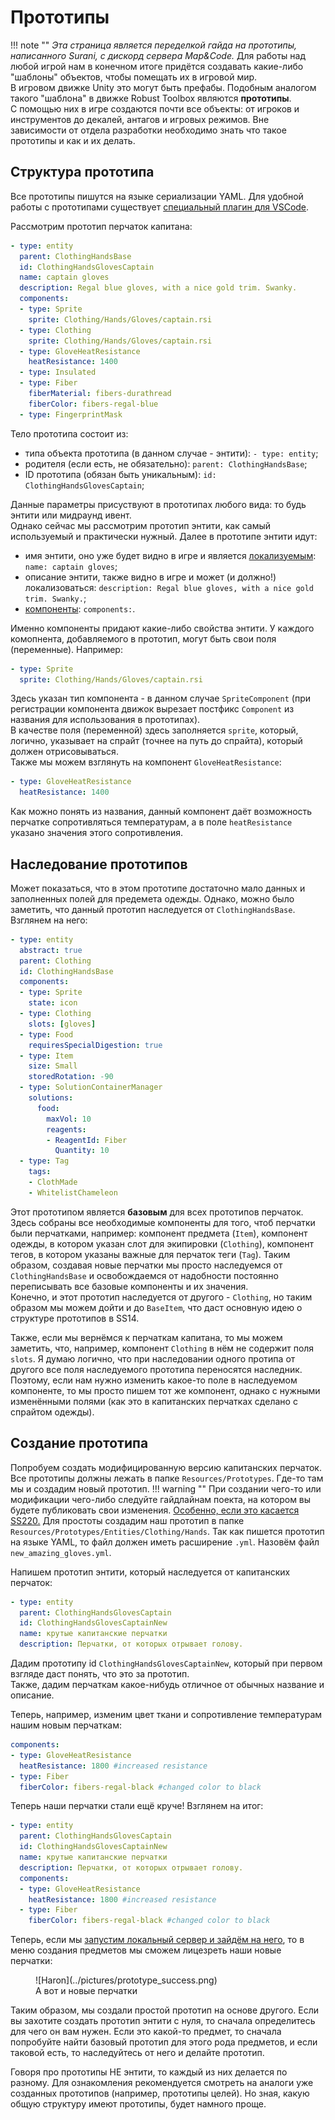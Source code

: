# Прототипы
!!! note ""
	*Эта страница является переделкой гайда на прототипы, написанного Surani, с дискорд сервера Map&Code.*
Для работы над любой игрой нам в конечном итоге придётся создавать какие-либо "шаблоны" объектов, чтобы помещать их в игровой мир.	
В игровом движке Unity это могут быть префабы. Подобным аналогом такого "шаблона" в движке Robust Toolbox являются **прототипы**.	
С помощью них в игре создаются почти все объекты: от игроков и инструментов до декалей, антагов и игровых режимов. Вне зависимости от отдела разработки необходимо знать что такое прототипы и как и их делать.

## Структура прототипа

Все прототипы пишутся на языке сериализации YAML. Для удобной работы с прототипами существует [специальный плагин для VSCode](https://marketplace.visualstudio.com/items?itemName=slava0135.robust-yaml).

Рассмотрим прототип перчаток капитана:
```yaml
- type: entity
  parent: ClothingHandsBase
  id: ClothingHandsGlovesCaptain
  name: captain gloves
  description: Regal blue gloves, with a nice gold trim. Swanky.
  components:
  - type: Sprite
    sprite: Clothing/Hands/Gloves/captain.rsi
  - type: Clothing
    sprite: Clothing/Hands/Gloves/captain.rsi
  - type: GloveHeatResistance
    heatResistance: 1400
  - type: Insulated
  - type: Fiber
    fiberMaterial: fibers-durathread
    fiberColor: fibers-regal-blue
  - type: FingerprintMask
```
Тело прототипа состоит из:

- типа объекта прототипа (в данном случае - энтити): `- type: entity`;
- родителя (если есть, не обязательно): `parent: ClothingHandsBase`;
- ID прототипа (обязан быть уникальным): `id: ClothingHandsGlovesCaptain`;

Данные параметры присуствуют в прототипах любого вида: то будь энтити или мидраунд ивент.	
Однако сейчас мы рассмотрим прототип энтити, как самый используемый и практически нужный. Далее в прототипе энтити идут:

- имя энтити, оно уже будет видно в игре и является [локализуемым](localization.md): `name: captain gloves`;
- описание энтити, также видно в игре и может (и должно!) локализоваться: `description: Regal blue gloves, with a nice gold trim. Swanky.`;
- [компоненты](ecs.md#ecs_1): `components:`.

Именно компоненты придают какие-либо свойства энтити. У каждого комопнента, добавляемого в прототип, могут быть свои поля (переменные). Например:
```yaml
- type: Sprite
  sprite: Clothing/Hands/Gloves/captain.rsi
```
Здесь указан тип компонента - в данном случае `SpriteComponent` (при регистрации компонента движок вырезает постфикс `Component` из названия для использования в прототипах).	
В качестве поля (переменной) здесь заполняется `sprite`, который, логично, указывает на спрайт (точнее на путь до спрайта), который должен отрисовываться.	
Также мы можем взглянуть на компонент `GloveHeatResistance`:
```yaml
- type: GloveHeatResistance
  heatResistance: 1400
```
Как можно понять из названия, данный компонент даёт возможность перчатке сопротивляться температурам, а в поле `heatResistance` указано значения этого сопротивления.

## Наследование прототипов

Может показаться, что в этом прототипе достаточно мало данных и заполненных полей для предемета одежды. Однако, можно было заметить, что данный прототип наследуется от `ClothingHandsBase`. Взглянем на него:
```yaml
- type: entity
  abstract: true
  parent: Clothing
  id: ClothingHandsBase
  components:
  - type: Sprite
    state: icon
  - type: Clothing
    slots: [gloves]
  - type: Food
    requiresSpecialDigestion: true
  - type: Item
    size: Small
    storedRotation: -90
  - type: SolutionContainerManager
    solutions:
      food:
        maxVol: 10
        reagents:
        - ReagentId: Fiber
          Quantity: 10
  - type: Tag
    tags:
    - ClothMade
    - WhitelistChameleon
```
Этот прототипом является **базовым** для всех прототипов перчаток. Здесь собраны все необходимые компоненты для того, чтоб перчатки были перчатками, например: компонент предмета (`Item`), компонент одежды, в котором указан слот для экипировки (`Clothing`), компонент тегов, в котором указаны важные для перчаток теги (`Tag`). Таким образом, создавая новые перчатки мы просто наследуемся от `ClothingHandsBase` и освобождаемся от надобности постоянно переписывать все базовые компоненты и их значения.	
Конечно, и этот прототип наследуется от другого - `Clothing`, но таким образом мы можем дойти и до `BaseItem`, что даст основную идею о структуре прототипов в SS14.

Также, если мы вернёмся к перчаткам капитана, то мы можем заметить, что, например, компонент `Clothing` в нём не содержит поля `slots`. Я думаю логично, что при наследовании одного протипа от другого все поля наследуемого прототипа переносятся наследник. Поэтому, если нам нужно изменить какое-то поле в наследуемом компоненте, то мы просто пишем тот же компонент, однако с нужными изменёнными полями (как это в капитанских перчатках сделано с спрайтом одежды).

## Создание прототипа

Попробуем создать модифицированную версию капитанских перчаток.	
Все прототипы должны лежать в папке `Resources/Prototypes`. Где-то там мы и создадим новый прототип.
!!! warning ""
	При создании чего-то или модификации чего-либо следуйте гайдлайнам поекта, на котором вы будете публиковать свои изменения. [Особенно, если это касается SS220.](ss220-guidelines.md)
Для простоты создадим наш прототип в папке `Resources/Prototypes/Entities/Clothing/Hands`. Так как пишется прототип на языке YAML, то файл должен иметь расширение `.yml`. Назовём файл `new_amazing_gloves.yml`.

Напишем прототип энтити, который наследуется от капитанских перчаток:
```yaml
- type: entity
  parent: ClothingHandsGlovesCaptain
  id: ClothingHandsGlovesCaptainNew
  name: крутые капитанские перчатки
  description: Перчатки, от которых отрывает голову.
```
Дадим прототипу id `ClothingHandsGlovesCaptainNew`, который при первом взгляде даст понять, что это за прототип.	
Также, дадим перчаткам какое-нибудь отличное от обычных название и описание.

Теперь, например, изменим цвет ткани и сопротивление температурам нашим новым перчаткам:
```yaml
components:
- type: GloveHeatResistance
  heatResistance: 1800 #increased resistance
- type: Fiber
  fiberColor: fibers-regal-black #changed color to black
```
Теперь наши перчатки стали ещё круче! Взглянем на итог:
```yaml
- type: entity
  parent: ClothingHandsGlovesCaptain
  id: ClothingHandsGlovesCaptainNew
  name: крутые капитанские перчатки
  description: Перчатки, от которых отрывает голову.
  components:
  - type: GloveHeatResistance
    heatResistance: 1800 #increased resistance
  - type: Fiber
    fiberColor: fibers-regal-black #changed color to black
```
Теперь, если мы [запустим локальный сервер и зайдём на него](../localhost.md), то в меню создания предметов мы сможем лицезреть наши новые перчатки:
<figure markdown>
  ![Haron](../pictures/prototype_success.png)
  <figcaption>А вот и новые перчатки</figcaption>
</figure>
Таким образом, мы создали простой прототип на основе другого.	
Если вы захотите создать прототип энтити с нуля, то сначала определитесь для чего он вам нужен. Если это какой-то предмет, то сначала попробуйте найти базовый прототип для этого рода предметов, и если таковой есть, то наследуйтесь от него и делайте прототип.

Говоря про прототипы НЕ энтити, то каждый из них делается по разному. Для ознакомления рекомендуется смотреть на аналоги уже созданных прототипов (например, прототипы целей). Но зная, какую общую структуру имеют прототипы, будет намного проще.